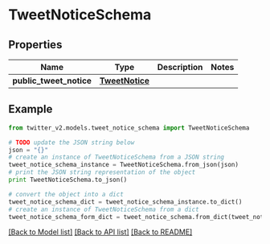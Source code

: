 # TweetNoticeSchema


## Properties
Name | Type | Description | Notes
------------ | ------------- | ------------- | -------------
**public_tweet_notice** | [**TweetNotice**](TweetNotice.md) |  | 

## Example

```python
from twitter_v2.models.tweet_notice_schema import TweetNoticeSchema

# TODO update the JSON string below
json = "{}"
# create an instance of TweetNoticeSchema from a JSON string
tweet_notice_schema_instance = TweetNoticeSchema.from_json(json)
# print the JSON string representation of the object
print TweetNoticeSchema.to_json()

# convert the object into a dict
tweet_notice_schema_dict = tweet_notice_schema_instance.to_dict()
# create an instance of TweetNoticeSchema from a dict
tweet_notice_schema_form_dict = tweet_notice_schema.from_dict(tweet_notice_schema_dict)
```
[[Back to Model list]](../README.md#documentation-for-models) [[Back to API list]](../README.md#documentation-for-api-endpoints) [[Back to README]](../README.md)



